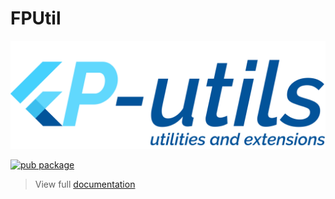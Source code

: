 # FPUtil

![Image](assets/full_logo.png)

[![pub package](https://img.shields.io/pub/v/fp_util.svg)](https://pub.dev/packages/fp_util)

> View full [documentation](https://utils.kishormainali.com)
